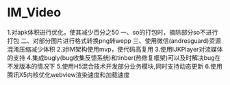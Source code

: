 # IM_Video
1.对apk体积进行优化，使其减少百分之50
  一、so的打包时，摘除部分so不进行打包
  二、对部分图片进行格式转换png转wepp
  三、使用微信(andresguard)资源混淆压缩减少体积
2.对IM架构使用mvp，使代码高复用
3.使用IJKPlayer对流媒体的支持
4.集成bugly(bug收集反馈系统)和tinber(热修复框架)可以及时解决bug在不发版本的情况下
5.使用H5混合技术开发部分业务模块,同时支持动态更新
6.使用腾讯X5内核优化webview渲染速度和加载速度
